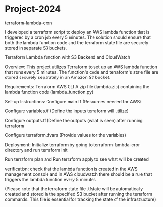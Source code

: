 # Project-2024
terraform-lambda-cron

I developed a terraform script to deploy an AWS lambda function that is triggered by a cron job every 5 minutes. The solution should ensure that both the lambda function code and the terraform state file are securely stored in separate S3 buckets.

Terraform Lambda function with S3 Backend and CloudWatch

Overview: This project utilizes Terraform to set up an AWS lambda function that runs every 5 minutes. The function's code and terraform's state file are stored securely separately in an Amazon S3 bucket.

Requirements:
Terraform
AWS CLI
A zip file (lambda.zip) containing the lambda function code (lambda_function.py)

Set-up Instructions:
Configure main.tf (Resources needed for AWS)

Configure variables.tf (Define the inputs terraform will utilize)

Configure outputs.tf (Define the outputs (what is seen) after running terraform

Configure terraform.tfvars (Provide values for the variables)

Deployment:
Initialize terraform by going to terraform-lambda-cron directory and run terraform init

Run terraform plan and Run terraform apply to see what will be created 

verification: check that the lambda function is created in the AWS management console and in AWS cloudwatch there should be a rule that triggers the lambda function every 5 minutes

(Please note that the terraform state file .tfstate will be automatically created and stored in the specified S3 bucket after running the terraform commands. This file is essential for tracking the state of the infrastructure)

